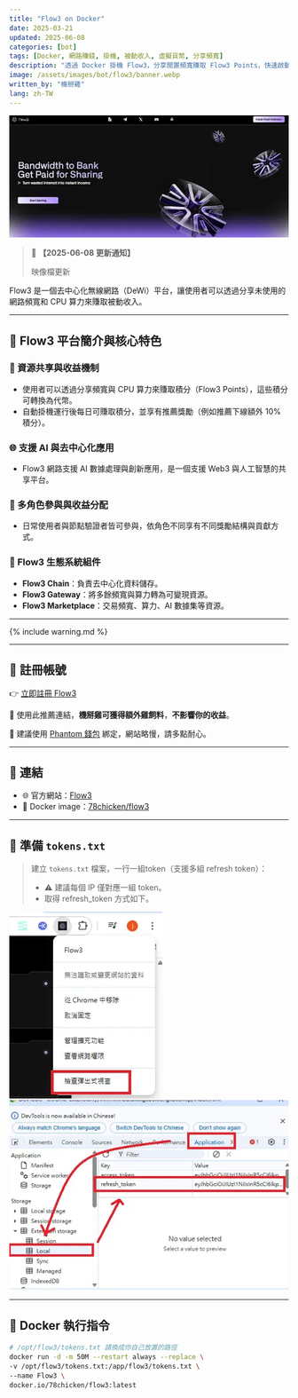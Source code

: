 ```yaml
---
title: "Flow3 on Docker"
date: 2025-03-21
updated: 2025-06-08
categories: [bot]
tags: [Docker, 網路賺錢, 掛機, 被動收入, 虛擬貨幣, 分享頻寬]
description: "透過 Docker 掛機 Flow3，分享閒置頻寬賺取 Flow3 Points，快速啟動僅需提供 token。"
image: /assets/images/bot/flow3/banner.webp
written_by: "機掰雞"
lang: zh-TW
---
```


![Flow3 封面圖](/assets/images/bot/flow3/banner.webp)
> 📢 **【2025-06-08 更新通知】**
>
> 映像檔更新

Flow3 是一個去中心化無線網路（DeWi）平台，讓使用者可以透過分享未使用的網路頻寬和 CPU 算力來賺取被動收入。

---

## 🌟 Flow3 平台簡介與核心特色

### 🔧 資源共享與收益機制

- 使用者可以透過分享頻寬與 CPU 算力來賺取積分（Flow3 Points），這些積分可轉換為代幣。
- 自動掛機運行後每日可賺取積分，並享有推薦獎勵（例如推薦下線額外 10% 積分）。

### 🌐 支援 AI 與去中心化應用

- Flow3 網路支援 AI 數據處理與創新應用，是一個支援 Web3 與人工智慧的共享平台。

### 👥 多角色參與與收益分配

- 日常使用者與節點驗證者皆可參與，依角色不同享有不同獎勵結構與貢獻方式。

### 🧩 Flow3 生態系統組件

- **Flow3 Chain**：負責去中心化資料儲存。
- **Flow3 Gateway**：將多餘頻寬與算力轉為可變現資源。
- **Flow3 Marketplace**：交易頻寬、算力、AI 數據集等資源。

---

{% include warning.md %}

---

## 📝 註冊帳號

👉 [立即註冊 Flow3](https://dashboard.flow3.tech?ref=TVVEN1heu)

🎉 使用此推薦連結，**機掰雞可獲得額外雞飼料**，**不影響你的收益**。

📌 建議使用 [Phantom 錢包](https://phantom.app/) 綁定，網站略慢，請多點耐心。

---

## 🔗 連結

- 🌐 官方網站：[Flow3](https://flow3.tech)
- 🐳 Docker image：[78chicken/flow3](https://hub.docker.com/r/78chicken/flow3)

---

## 📄 準備 `tokens.txt`

> 建立 `tokens.txt` 檔案，一行一組token（支援多組 refresh token）：
>
> - ⚠️ 建議每個 IP 僅對應一組 token。
> - 取得 refresh_token 方式如下。

![Flow3 token1](/assets/images/bot/flow3/img_1.webp)
![Flow3 token2](/assets/images/bot/flow3/img_2.webp)

---

## 🐳 Docker 執行指令
```bash
# /opt/flow3/tokens.txt 請換成你自己放置的路徑
docker run -d -m 50M --restart always --replace \
-v /opt/flow3/tokens.txt:/app/flow3/tokens.txt \
--name Flow3 \
docker.io/78chicken/flow3:latest
```
